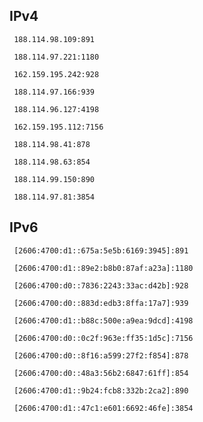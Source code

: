 ## IPv4
```
 188.114.98.109:891
```
```
 188.114.97.221:1180
```
```
 162.159.195.242:928
```
```
 188.114.97.166:939
```
```
 188.114.96.127:4198
```
```
 162.159.195.112:7156
```
```
 188.114.98.41:878
```
```
 188.114.98.63:854
```
```
 188.114.99.150:890
```
```
 188.114.97.81:3854
```

## IPv6
```
 [2606:4700:d1::675a:5e5b:6169:3945]:891
```
```
 [2606:4700:d1::89e2:b8b0:87af:a23a]:1180
```
```
 [2606:4700:d0::7836:2243:33ac:d42b]:928
```
```
 [2606:4700:d0::883d:edb3:8ffa:17a7]:939
```
```
 [2606:4700:d1::b88c:500e:a9ea:9dcd]:4198
```
```
 [2606:4700:d0::0c2f:963e:ff35:1d5c]:7156
```
```
 [2606:4700:d0::8f16:a599:27f2:f854]:878
```
```
 [2606:4700:d0::48a3:56b2:6847:61ff]:854
```
```
 [2606:4700:d1::9b24:fcb8:332b:2ca2]:890
```
```
 [2606:4700:d1::47c1:e601:6692:46fe]:3854
```
